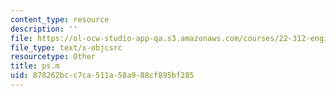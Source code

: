 ```yaml
---
content_type: resource
description: ''
file: https://ol-ocw-studio-app-qa.s3.amazonaws.com/courses/22-312-engineering-of-nuclear-reactors-fall-2015/878262bcc7ca511a58a988cf895bf285_ps.m
file_type: text/x-objcsrc
resourcetype: Other
title: ps.m
uid: 878262bc-c7ca-511a-58a9-88cf895bf285
---
```


